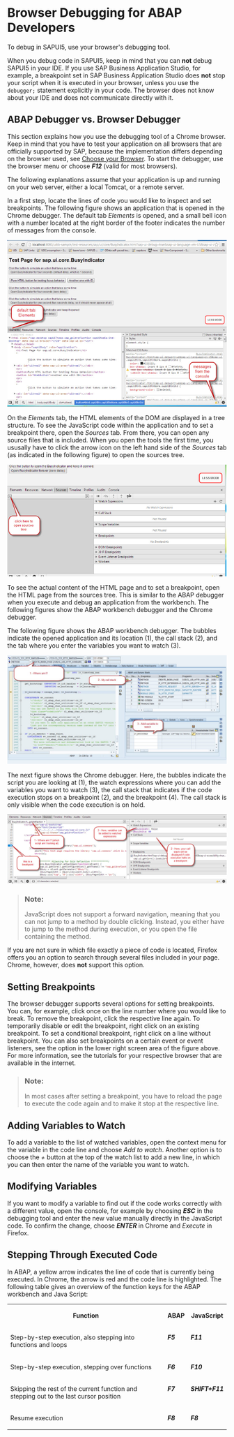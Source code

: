 <!-- loio1e52fde5444649748809a78fd8a645da -->

# Browser Debugging for ABAP Developers

To debug in SAPUI5, use your browser's debugging tool.

When you debug code in SAPUI5, keep in mind that you can **not** debug SAPUI5 in your IDE. If you use SAP Business Application Studio, for example, a breakpoint set in SAP Business Application Studio does **not** stop your script when it is executed in your browser, unless you use the `debugger;` statement explicitly in your code. The browser does not know about your IDE and does not communicate directly with it.



## ABAP Debugger vs. Browser Debugger

This section explains how you use the debugging tool of a Chrome browser. Keep in mind that you have to test your application on all browsers that are officially supported by SAP, because the implementation differs depending on the browser used, see [Choose your Browser](../02_Read-Me-First/browser-and-platform-support-74b59ef.md). To start the debugger, use the browser menu or choose ***F12*** \(valid for most browsers\).

The following explanations assume that your application is up and running on your web server, either a local Tomcat, or a remote server.

In a first step, locate the lines of code you would like to inspect and set breakpoints. The following figure shows an application that is opened in the Chrome debugger. The default tab *Elements* is opened, and a small bell icon with a number located at the right border of the footer indicates the number of messages from the console.

![SAPUI5 Troubleshooting JS Debugger 1](images/SAPUI5_Troubleshooting_JS_Debugger_1_1b9ea07.jpg)

On the *Elements* tab, the HTML elements of the DOM are displayed in a tree structure. To see the JavaScript code within the application and to set a breakpoint there, open the *Sources* tab. From there, you can open any source files that is included. When you open the tools the first time, you ususally have to click the arrow icon on the left hand side of the *Sources* tab \(as indicated in the following figure\) to open the sources tree.

![SAPUI5 Troubleshooting Open Navigator](images/SAPUI5_Troubleshooting_Open_Navigator_2eec3c2.jpg)

To see the actual content of the HTML page and to set a breakpoint, open the HTML page from the sources tree. This is similar to the ABAP debugger when you execute and debug an application from the workbench. The following figures show the ABAP workbench debugger and the Chrome debugger.

The following figure shows the ABAP workbench debugger. The bubbles indicate the opened application and its location \(1\), the call stack \(2\), and the tab where you enter the variables you want to watch \(3\).

![SAPUI5 Troubleshooting ABAP Debugger](images/SAPUI5_Troubleshooting_ABAP_Debugger_44b5f9f.jpg)

The next figure shows the Chrome debugger. Here, the bubbles indicate the script you are looking at \(1\), the watch expressions where you can add the variables you want to watch \(3\), the call stack that indicates if the code execution stops on a breakpoint \(2\), and the breakpoint \(4\). The call stack is only visible when the code execution is on hold.

![SAPUI5 Troubleshooting JS Debugger 2](images/SAPUI5_Troubleshooting_JS_Debugger_2_c9721fb.jpg)

> ### Note:  
> JavaScript does not support a forward navigation, meaning that you can not jump to a method by double clicking. Instead, you either have to jump to the method during execution, or you open the file containing the method.

If you are not sure in which file exactly a piece of code is located, Firefox offers you an option to search through several files included in your page. Chrome, however, does **not** support this option.



## Setting Breakpoints

The browser debugger supports several options for setting breakpoints. You can, for example, click once on the line number where you would like to break. To remove the breakpoint, click the respective line again. To temporarily disable or edit the breakpoint, right click on an existing breakpoint. To set a conditional breakpoint, right click on a line without breakpoint. You can also set breakpoints on a certain event or event listeners, see the option in the lower right screen area of the figure above. For more information, see the tutorials for your respective browser that are available in the internet.

> ### Note:  
> In most cases after setting a breakpoint, you have to reload the page to execute the code again and to make it stop at the respective line.



## Adding Variables to Watch

To add a variable to the list of watched variables, open the context menu for the variable in the code line and choose *Add to watch*. Another option is to choose the *\+* button at the top of the watch list to add a new line, in which you can then enter the name of the variable you want to watch.



## Modifying Variables

If you want to modify a variable to find out if the code works correctly with a different value, open the console, for example by choosing ***ESC*** in the debugging tool and enter the new value manually directly in the JavaScript code. To confirm the change, choose ***ENTER*** in Chrome and *Execute* in Firefox.



## Stepping Through Executed Code

In ABAP, a yellow arrow indicates the line of code that is currently being executed. In Chrome, the arrow is red and the code line is highlighted. The following table gives an overview of the function keys for the ABAP workbench and Java Script:


<table>
<tr>
<th valign="top">

Function



</th>
<th valign="top">

ABAP



</th>
<th valign="top">

JavaScript



</th>
</tr>
<tr>
<td valign="top">

Step-by-step execution, also stepping into functions and loops



</td>
<td valign="top">

***F5***



</td>
<td valign="top">

***F11***



</td>
</tr>
<tr>
<td valign="top">

Step-by-step execution, stepping over functions



</td>
<td valign="top">

***F6***



</td>
<td valign="top">

***F10***



</td>
</tr>
<tr>
<td valign="top">

Skipping the rest of the current function and stepping out to the last cursor position



</td>
<td valign="top">

***F7***



</td>
<td valign="top">

***SHIFT+F11***



</td>
</tr>
<tr>
<td valign="top">

Resume execution



</td>
<td valign="top">

***F8***



</td>
<td valign="top">

 ***F8*** 



</td>
</tr>
</table>

